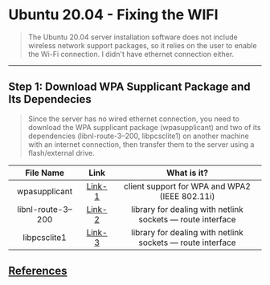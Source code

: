 # Ubuntu 20.04  - Fixing the WIFI 

> The  Ubuntu 20.04 server installation software does not include wireless network support packages, so it relies on the user to enable the Wi-Fi connection.
> I didn't have ethernet connection either. 

------------------------------------------------------

##  Step 1: Download WPA Supplicant Package and Its Dependecies 

> Since the server has no wired ethernet connection, you need to download the WPA supplicant package (wpasupplicant) and two of its dependencies (libnl-route-3–200, libpcsclite1) on another machine with an internet connection, then transfer them to the server using a flash/external drive.


| File Name         |  Link       | What is it? |
| :-------------:   | :---------: | :---------: |
| wpasupplicant     | [Link-1](http://mirrors.kernel.org/ubuntu/pool/main/w/wpa/wpasupplicant_2.9-1ubuntu4_amd64.deb)      | client support for WPA and WPA2 (IEEE 802.11i)            |
| libnl-route-3–200 | [Link-2](http://mirrors.kernel.org/ubuntu/pool/main/libn/libnl3/libnl-route-3-200_3.4.0-1_amd64.deb) |library for dealing with netlink sockets — route interface |
| libpcsclite1      | [Link-3](http://mirrors.kernel.org/ubuntu/pool/main/p/pcsc-lite/libpcsclite1_1.8.26-3_amd64.deb)     |library for dealing with netlink sockets — route interface |



## [References](https://github.com/fcarvalhopacheco/ubuntu-server-config/blob/main/CREDITS.md#step-2)

